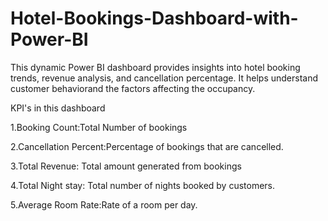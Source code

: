 # Hotel-Bookings-Dashboard-with-Power-BI
This dynamic Power BI dashboard provides insights into hotel booking trends, revenue analysis, and cancellation percentage. It helps understand customer behaviorand the factors affecting the occupancy.

KPI's in this dashboard

1.Booking Count:Total Number of bookings

2.Cancellation Percent:Percentage of bookings that are cancelled.

3.Total Revenue: Total amount generated from bookings

4.Total Night stay: Total number of nights booked by customers.
 
5.Average Room Rate:Rate of a room per day.

